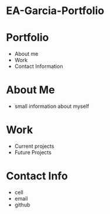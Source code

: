 # EA-Garcia-Portfolio

# Portfolio
* About me
* Work
* Contact Information

# About Me
* small information about myself

# Work
* Current projects 
* Future Projects

# Contact Info
* cell
* email
* github
